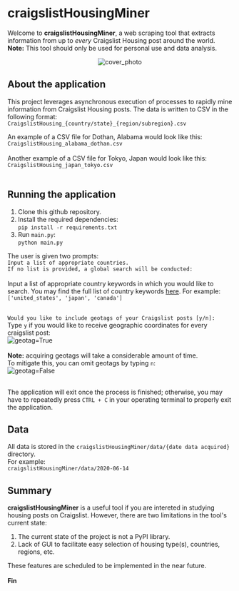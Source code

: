 # craigslistHousingMiner
Welcome to **craigslistHousingMiner**, a web scraping tool that extracts information from up to *every* Craigslist Housing post around the world.<br>
**Note:** This tool should only be used for personal use and data analysis.

<p align = 'center'>
<img src="https://i.imgur.com/umJAItc.png" alt="cover_photo" >
</p>

## About the application
This project leverages asynchronous execution of processes to rapidly mine information from Craigslist Housing posts. The data is written to CSV in the following format:<br>```CraigslistHousing_{country/state}_{region/subregion}.csv```

An example of a CSV file for Dothan, Alabama would look like this:<br>
```CraigslistHousing_alabama_dothan.csv```<br><br>
Another example of a CSV file for Tokyo, Japan would look like this:<br>
```CraigslistHousing_japan_tokyo.csv```<br><br>

## Running the application
1) Clone this github repository.<br>
2) Install the required dependencies:<br>
```pip install -r requirements.txt```<br>
3) Run ```main.py```:<br>
```python main.py```<br>


The user is given two prompts:<br>
```Input a list of appropriate countries.```<br>
```If no list is provided, a global search will be conducted: ```<br><br>
Input a list of appropriate country keywords in which you would like to search. You may find the full list of country keywords <a href="https://i.imgur.com/WGARByx.png">here</a>. For example:<br>
```['united_states', 'japan', 'canada']```<br><br>

```Would you like to include geotags of your Craigslist posts [y/n]: ``` <br>
Type ```y``` if you would like to receive geographic coordinates for every craigslist post:<br>
<img src="https://i.imgur.com/rkjO94O.png" alt="geotag=True"><br><br>
**Note:** acquiring geotags will take a considerable amount of time.<br>
To mitigate this, you can omit geotags by typing ```n```:<br>
<img src="https://i.imgur.com/4Yl2zN6.png" alt="geotag=False"><br><br>

The application will exit once the process is finished; otherwise, you may have to repeatedly press ```CTRL + C``` in your operating terminal to properly exit the application.<br>

## Data
All data is stored in the ```craigslistHousingMiner/data/{date data acquired}``` directory.<br>
For example:<br>
```craigslistHousingMiner/data/2020-06-14```<br>

## Summary
**craigslistHousingMiner** is a useful tool if you are intereted in studying housing posts on Craigslist. However, there are two limitations in the tool's current state:<br>
1) The current state of the project is not a PyPI library.
2) Lack of GUI to facilitate easy selection of housing type(s), countries, regions, etc.

These features are scheduled to be implemented in the near future.<br><br>
**Fin**
